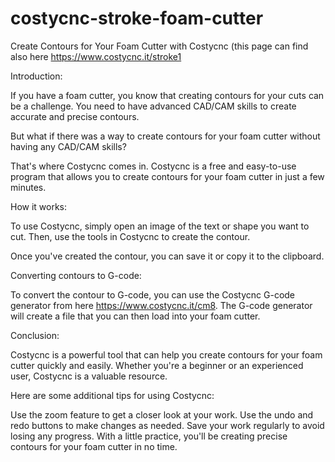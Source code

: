 # costycnc-stroke-foam-cutter

Create Contours for Your Foam Cutter with Costycnc (this page can find also here <a hrefs="https://www.costycnc.it/stroke1">https://www.costycnc.it/stroke1</a>

Introduction:

If you have a foam cutter, you know that creating contours for your cuts can be a challenge. You need to have advanced CAD/CAM skills to create accurate and precise contours.

But what if there was a way to create contours for your foam cutter without having any CAD/CAM skills?

That's where Costycnc comes in. Costycnc is a free and easy-to-use program that allows you to create contours for your foam cutter in just a few minutes.

How it works:

To use Costycnc, simply open an image of the text or shape you want to cut. Then, use the tools in Costycnc to create the contour.

Once you've created the contour, you can save it or copy it to the clipboard.

Converting contours to G-code:

To convert the contour to G-code, you can use the Costycnc G-code generator from here <a hrefs="https://www.costycnc.it/cm8">https://www.costycnc.it/cm8</a>. The G-code generator will create a file that you can then load into your foam cutter.

Conclusion:

Costycnc is a powerful tool that can help you create contours for your foam cutter quickly and easily. Whether you're a beginner or an experienced user, Costycnc is a valuable resource.

Here are some additional tips for using Costycnc:

Use the zoom feature to get a closer look at your work.
Use the undo and redo buttons to make changes as needed.
Save your work regularly to avoid losing any progress.
With a little practice, you'll be creating precise contours for your foam cutter in no time.
